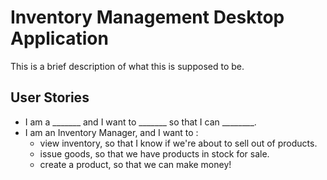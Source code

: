 # Inventory Management Desktop Application

This is a brief description of what this is supposed to be.

## User Stories

* I am a _______ and I want to _______ so that I can ________.
* I am an Inventory Manager, and I want to :
  * view inventory, so that I know if we're about to sell out of products.
  * issue goods, so that we have products in stock for sale.
  * create a product, so that we can make money!
